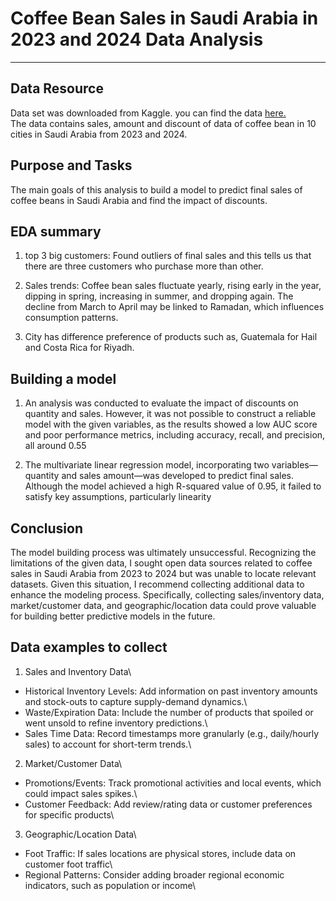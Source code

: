 # Coffee Bean Sales in Saudi Arabia in 2023 and 2024 Data Analysis ##
----------------------------------------------
## Data Resource
Data set was downloaded from Kaggle. you can find the data [here.](https://www.kaggle.com/datasets/halaturkialotaibi/coffee-bean-sales-dataset)\
The data contains sales, amount and discount of data of coffee bean in 10 cities in Saudi Arabia from 2023 and 2024.

## Purpose and Tasks
The main goals of this analysis to build a model to predict final sales of coffee beans in Saudi Arabia and find the impact of discounts.

## EDA summary
1. top 3 big customers: Found outliers of final sales
and this tells us that there are
three customers who purchase
more than other.

2. Sales trends: Coffee bean sales fluctuate yearly,
rising early in the year, dipping in
spring, increasing in summer, and
dropping again. The decline from
March to April may be linked to
Ramadan, which influences
consumption patterns.

4. City has difference preference
of products such as, Guatemala
for Hail and Costa Rica for
Riyadh.


## Building a model

1. An analysis was conducted to
evaluate the impact of discounts
on quantity and sales. However, it
was not possible to construct a
reliable model with the given
variables, as the results showed
a low AUC score and poor
performance metrics, including
accuracy, recall, and precision, all
around 0.55

2. The multivariate linear regression
model, incorporating two
variables—quantity and sales
amount—was developed to
predict final sales. Although the
model achieved a high R-squared
value of 0.95, it failed to satisfy
key assumptions, particularly
linearity


## Conclusion
The model building process was ultimately unsuccessful. Recognizing the limitations of the given data, I sought open data sources related to coffee sales in Saudi Arabia from 2023 to 2024 but was unable to locate relevant datasets. Given this situation, I recommend collecting additional data to enhance the modeling process. Specifically, collecting sales/inventory data, market/customer data, and geographic/location data could prove valuable for building better predictive models in the future.

## Data examples to collect
1. Sales and Inventory Data\
- Historical Inventory Levels: Add information on past inventory amounts and stock-outs to capture supply-demand dynamics.\
- Waste/Expiration Data: Include the number of products that spoiled or went unsold to refine inventory predictions.\
- Sales Time Data: Record timestamps more granularly (e.g., daily/hourly sales) to account for short-term trends.\

2. Market/Customer Data\
- Promotions/Events: Track promotional activities and local events, which could impact sales spikes.\
- Customer Feedback: Add review/rating data or customer preferences for specific products\

3. Geographic/Location Data\
- Foot Traffic: If sales locations are physical stores, include data on customer foot traffic\
- Regional Patterns: Consider adding broader regional economic indicators, such as population or income\


